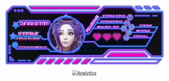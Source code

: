 <div align="center">

![Cy Banner](assets/Cyriina_Banner.png?raw=true "Cy Banner")
  




<!--
**Grimmstar/Grimmstar** is a ✨ _special_ ✨ repository because its `README.md` (this file) appears on your GitHub profile.

Here are some ideas to get you started:

- 🔭 I’m currently working on ...
- 🌱 I’m currently learning ...
- 👯 I’m looking to collaborate on ...
- 🤔 I’m looking for help with ...
- 💬 Ask me about ...
- 📫 How to reach me: ...
- 😄 Pronouns: ...
- ⚡ Fun fact: ...
-->

  [![Analytics](https://www.googletagmanager.com/gtag/js?id=G-00CCQ36XNS)](https://github.com/Grimmstar/Grimmstar)

  
  <!-- Global site tag (gtag.js) - Google Analytics
<script async src="https://www.googletagmanager.com/gtag/js?id=G-00CCQ36XNS"></script>
<script>
  window.dataLayer = window.dataLayer || [];
  function gtag(){dataLayer.push(arguments);}
  gtag('js', new Date());

  gtag('config', 'G-00CCQ36XNS');
</script>
-->
